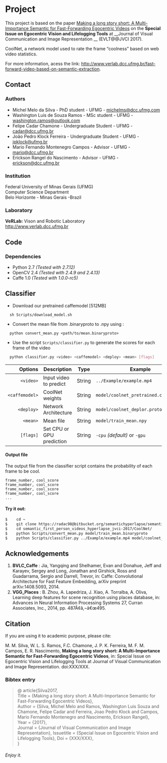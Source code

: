 # Project #

This project is based on the paper [Making a long story short: A Multi-Importance Semantic for Fast-Forwarding Egocentric Videos](http://www.verlab.dcc.ufmg.br/link_to_the_file.pdf) on the __Special Issue on Egocentric Vision and Lifelogging Tools__ at __Journal of Visual Communication and Image Representation
__ (EVLT@@JVCI 2017).

CoolNet, a network model used to rate the frame “coolness” based on web
video statistics.

For more information, acess the link: http://www.verlab.dcc.ufmg.br/fast-forward-video-based-on-semantic-extraction.

## Contact ##

### Authors ###

* Michel Melo da Silva - PhD student - UFMG - michelms@dcc.ufmg.com
* Washington Luis de Souza Ramos - MSc student - UFMG - washington.ramos@outlook.com
* Felipe Cadar Chamone - Undergraduate Student - UFMG - cadar@dcc.ufmg.br
* João Pedro Klock Ferreira - Undergraduate Student - UFMG - jpklock@ufmg.br
* Mario Fernando Montenegro Campos - Advisor - UFMG - mario@dcc.ufmg.br
* Erickson Rangel do Nascimento - Advisor - UFMG - erickson@dcc.ufmg.br

### Institution ###

Federal University of Minas Gerais (UFMG)  
Computer Science Department  
Belo Horizonte - Minas Gerais -Brazil 

### Laboratory ###

__VeRLab:__ Vison and Robotic Laboratory  
http://www.verlab.dcc.ufmg.br

## Code ##

### Dependencies ###

* Python 2.7 _(Tested with 2.7.12)_
* OpenCV 2.4 _(Tested with 2.4.9 and 2.4.13)_
* Caffe 1.0 _(Tested with 1.0.0-rc5)_ 

## Classifier ##

* Download our pretrained caffemodel [512MB]

```
  sh Scripts/download_model.sh
```

* Convert the mean file from .binaryproto to .npy using :
```
  python convert_mean.py <path/to/mean.binaryproto>  
```
* Use the script  ` Scripts/classifier.py ` to generate the scores for each frame of the video

```bash
  python classifier.py <video> <caffemodel> <deploy> <mean> [flags]
```


| Options      | Description                | Type   | Example |
|-------------:|----------------------------------|--------|---------|
|`<video>`     | Input video to predict           | String | `../Example/example.mp4` |
|`<caffemodel>`| CoolNet weights                  | String | `model/coolnet_pretrained.caffemodel`
|`<deploy>`    | Network Architecture             | String | `model/coolnet_deplor.prototxt`
|`<mean>`      | Mean file                        | String | `model/train_mean.npy`|
|`[flags]`     | Set CPU or GPU prediction        | String | `-cpu` _(default)_ or `-gpu`|


#### Output file ####

The output file from the classifier script contains the probability of each frame to be cool.

```text
frame_number, cool_score
frame_number, cool_score
frame_number, cool_score
frame_number, cool_score
...
```


#### Try it out: ####

```bash
$    cd ~
$    git clone https://radac98@bitbucket.org/semantichyperlapse/semantic_first_person_videos_hyperlapse_jvci-2017.git
$    cd semantic_first_person_videos_hyperlapse_jvci-2017/CoolNet/
$    python Scripts/convert_mean.py model/train_mean.binaryproto
$    python Scripts/classifier.py ../Example/example.mp4 model/coolnet_pretrained.caffemodel  model/coolnet_deploy.prototxt model/train_mean.npy -cpu
```

## Acknowledgements ##

1.  __BVLC_Caffe__ : Jia, Yangqing and Shelhamer, Evan and Donahue, Jeff and Karayev, Sergey and Long, Jonathan and Girshick, Ross and Guadarrama, Sergio and Darrell, Trevor, in: Caffe: Convolutional Architecture for Fast Feature Embedding, arXiv preprint arXiv:1408.5093, 2014.
2.  __VGG_Places__ : B. Zhou, A. Lapedriza, J. Xiao, A. Torralba, A. Oliva, Learning deep features for scene recognition using places database, in: Advances in Neural Information Processing Systems 27, Curran Associates, Inc., 2014, pp. 487Ã¢â‚¬â€œ495.

## Citation ##

If you are using it to academic purpose, please cite: 

M. M. Silva, W. L. S. Ramos, F.C. Chamone, J. P. K. Ferreira, M. F. M. Campos, E. R. Nascimento, __Making a long story short: A Multi-Importance Semantic for Fast-Forwarding Egocentric Videos__, in: Special Issue on Egocentric Vision and Lifelogging Tools at Journal of Visual Communication and Image Representation. doi:XXX/XXX.

### Bibtex entry ###

> @ article{Silva2017,  
>            Title      = {Making a long story short: A Multi-Importance Semantic for Fast-Forwarding Egocentric Videos},  
>            Author     = {Silva, Michel Melo and Ramos, Washington Luis Souza and Chamone, Felipe Cadar and Ferreira, Joao Pedro Klock and Campos, Mario Fernando Montenegro and Nascimento, Erickson Rangel},  
>            Year       = {2017},  
>            Journal    = {Journal of Visual Communication and Image Representation},
>			 Issuetitle = {Special Issue on Egocentric Vision and Lifelogging Tools},
>            Doi        = {XXX/XXX},    
> }

###### Enjoy it. ######